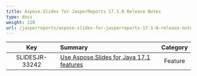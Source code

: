```yaml
---
title: Aspose.Slides for JasperReports 17.1.0 Release Notes
type: docs
weight: 120
url: /jasperreports/aspose-slides-for-jasperreports-17-1-0-release-notes/
---
```


|**Key** |**Summary** |**Category** |
| :-: | :- | :-: |
|SLIDESJR-33242|[Use Aspose.Slides for Java 17.1 features](/slides/java/aspose-slides-for-java-17-1-0-release-notes/)|Feature|

